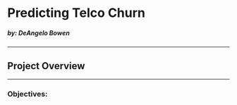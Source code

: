 # Predicting Telco Churn
##### by: DeAngelo Bowen
-----------------------------------------------------------------------------------------------------------------------------------------------------------
## Project Overview
-----------------------------------------------------------------------------------------------------------------------------------------------------------
### Objectives: 

